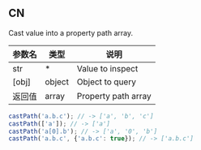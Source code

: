 ## CN

Cast value into a property path array.

|参数名|类型|说明|
|-----|----|---|
|str   |*     |Value to inspect   |
|[obj] |object|Object to query    |
|返回值|array |Property path array|

```javascript
castPath('a.b.c'); // -> ['a', 'b', 'c']
castPath(['a']); // -> ['a']
castPath('a[0].b'); // -> ['a', '0', 'b']
castPath('a.b.c', {'a.b.c': true}); // -> ['a.b.c']
```
